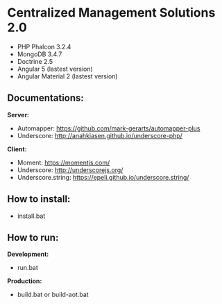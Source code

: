 # Centralized Management Solutions 2.0
- PHP Phalcon 3.2.4
- MongoDB 3.4.7
- Doctrine 2.5
- Angular 5 (lastest version)
- Angular Material 2 (lastest version)

## Documentations:
**Server:**
- Automapper: https://github.com/mark-gerarts/automapper-plus
- Underscore: http://anahkiasen.github.io/underscore-php/

**Client:**
- Moment: https://momentjs.com/
- Underscore: http://underscorejs.org/
- Underscore.string: https://epeli.github.io/underscore.string/

## How to install:
- install.bat

## How to run:
**Development:** 
- run.bat

**Production:** 
- build.bat or build-aot.bat
